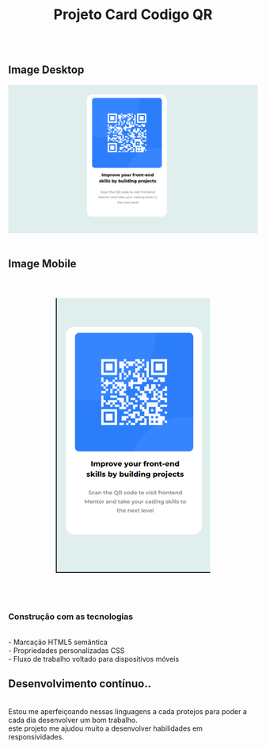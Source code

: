  <h1 align="center"> Projeto Card Codigo QR</h1>
 <br>
 <br>
 <h2>Image Desktop</h2>
 <img src="https://github.com/williadorosario/Projeto-Componente-Codigo-QR/blob/master/QR%20Code-Desktop.png?raw=true"/>
 <br>
 <br>
 <h2>Image Mobile</h2>
 <br>
 <h3 align="center">
 <img src="https://github.com/williadorosario/Projeto-Componente-Codigo-QR/blob/master/QR%20Code-Mobile-Responsivo.png?raw=true" />
 </h3>
 <br>
 <br>
 <h3>Construção com as tecnologias </h3>
 <br>
 - Marcação HTML5 semântica
  <br>
- Propriedades personalizadas CSS
 <br>
- Fluxo de trabalho voltado para dispositivos móveis
<br>
<h2>Desenvolvimento contínuo..</h2>
<br>
Estou me aperfeiçoando nessas linguagens a cada protejos para poder a cada dia desenvolver um bom trabalho.
<br>
este projeto me ajudou muito a desenvolver habilidades em responsividades.

